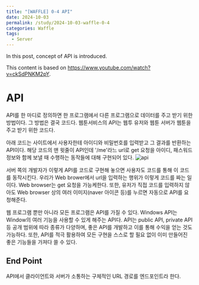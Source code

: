 ```yaml
---
title: "[WAFFLE] 0-4 API"
date: 2024-10-03
permalink: /study/2024-10-03-waffle-0-4
categories: Waffle
tags:
  - Server
---
```


In this post, concept of API is introduced. 

This content is based on https://www.youtube.com/watch?v=ckSdPNKM2pY.

# API
API를 한 마디로 정의하면 한 프로그램에서 다른 프로그램으로 데이터를 주고 받기 위한 방법이다. 그 방법은 결국 코드다.
웹툰서비스의 API는 웹투 유저와 웹툰 서버가 웹툰을 주고 받기 위한 코드다.

아래 코드는 사이트에서 사용자한테 아이디와 비밀번호를 입력받고 그 결과를 반환하는 API이다. 해당 코드의 맨 윗줄이 API인데 '/me'라느 url로 get 요청을 아이디, 패스워드 정보와 함께 보낼 때 수행하는 동작들에 대해 구현되어 있다.
![api](..\images\2024-10-03-waffle-0-4\api.png)

서버 쪽의 개발자가 이렇게 API를 코드로 구현해 놓으면 사용자도 코드를 통해 이 코드를 동작시킨다. 우리가 Web brower에서 url을 입력하는 행위가 이렇게 코드를 짜는 일이다. Web browser는 get 요청을 가능케한다. 또한, 유저가 직접 코드를 입력하지 않아도 Web browser 상의 여러 이미지(naver 아이콘 등)를 누르면 자동으로 API를 요청해준다.

웹 프로그램 뿐만 아니라 모든 프로그램은 API를 가질 수 있다. Windows API는 Window의 여러 기능을 사용할 수 있게 해주는 API다. API는 public API, private API 등 공개 범위에 따라 종류가 다양하며, 좋은 API를 개발하고 이를 통해 수익을 얻는 것도 가능하다. 또한, API를 적극 활용하여 모든 구현을 스스로 할 필요 없이 이미 만들어진 좋은 기능들을 가져다 쓸 수 있다. 

## End Point
API에서 클라이언트와 서버가 소통하는 구체적인 URL 경로를 엔드포인트라 한다.